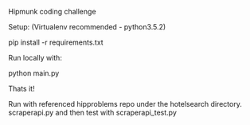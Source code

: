 Hipmunk coding challenge

Setup: (Virtualenv recommended - python3.5.2)

pip install -r requirements.txt

Run locally with:

python main.py


Thats it!

Run with referenced hipproblems repo under the hotelsearch directory. 
scraperapi.py and then test with scraperapi_test.py
